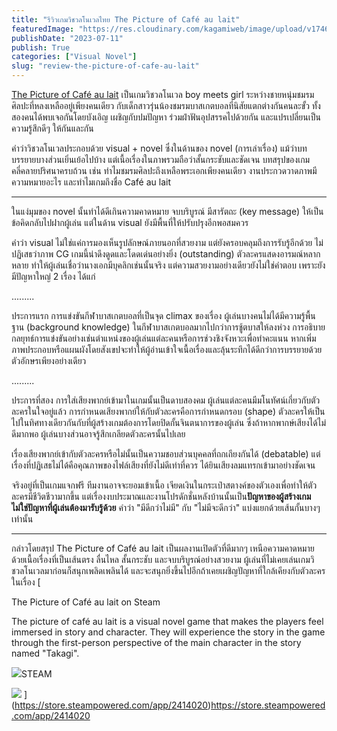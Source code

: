 ```yaml
---
title: "รีวิวเกมวิชวลโนเวลไทย The Picture of Café au lait"
featuredImage: "https://res.cloudinary.com/kagamiweb/image/upload/v1746283868/blog.coregamehd.com/review-the-picture-of-cafe-au-lait.jpg"
publishDate: "2023-07-11"
publish: True
categories: ["Visual Novel"]
slug: "review-the-picture-of-cafe-au-lait"
---
```



[The Picture of Café au lait](https://store.steampowered.com/app/2414020/The_Picture_of_Caf_au_lait/) เป็นเกมวิชวลโนเวล boy meets girl ระหว่างชายหนุ่มชมรมศิลปะที่หลงเหลืออยู่เพียงคนเดียว กับเด็กสาวรุ่นน้องชมรมบาสเกตบอลที่นิสัยแตกต่างกันคนละขั้ว ทั้งสองคนได้พบเจอกันโดยบังเอิญ เผชิญกับปมปัญหา ร่วมฝ่าฟันอุปสรรคไปด้วยกัน และแปรเปลี่ยนเป็นความรู้สึกดีๆ ให้กันและกัน

คำว่าวิชวลโนเวลประกอบด้วย visual + novel ซึ่งในด้านของ novel (การเล่าเรื่อง) แม้ว่าบทบรรยายบางส่วนเยิ่นเย้อไปบ้าง แต่เนื้อเรื่องในภาพรวมถือว่าสั้นกระชับและชัดเจน บทสรุปของเกมคลี่คลายปริศนาครบถ้วน เช่น ทำไมชมรมศิลปะถึงเหลือพระเอกเพียงคนเดียว งานประกวดวาดภาพมีความหมายอะไร และทำไมเกมถึงชื่อ Café au lait

---

ในแง่มุมของ novel นั้นทำได้ดีเกินความคาดหมาย จบบริบูรณ์ มีสารัตถะ (key message) ให้เป็นข้อคิดกลับไปฝากผู้เล่น แต่ในด้าน visual ยังมีพื้นที่ให้ปรับปรุงอีกพอสมควร

คำว่า visual ไม่ใช่แค่การมองเห็นรูปลักษณ์ภายนอกที่สวยงาม แต่ยังครอบคลุมถึงการรับรู้อีกด้วย ไม่ปฏิเสธว่าภาพ CG เกมนี้น่าดึงดูดและโดดเด่นอย่างยิ่ง (outstanding) ตัวละครแสดงอารมณ์หลากหลาย ทำให้ผู้เล่นเชื่อว่านางเอกมีบุคลิกเช่นนั้นจริง แต่ความสวยงามอย่างเดียวยังไม่ใช่คำตอบ เพราะยังมีปัญหาใหญ่ 2 เรื่อง ได้แก่

.........

ประการแรก การแข่งขันกีฬาบาสเกตบอลที่เป็นจุด climax ของเรื่อง ผู้เล่นบางคนไม่ได้มีความรู้พื้นฐาน (background knowledge) ในกีฬาบาสเกตบอลมากไปกว่าการชู้ตบาสให้ลงห่วง การอธิบายกลยุทธ์การแข่งขันอย่างเช่นตำแหน่งของผู้เล่นแต่ละคนหรือการช่วงชิงจังหวะเพื่อทำคะแนน หากเพิ่มภาพประกอบหรือแผนผังโดยสังเขปจะทำให้ผู้อ่านเข้าใจเนื้อเรื่องและลุ้นระทึกได้ดีกว่าการบรรยายด้วยตัวอักษรเพียงอย่างเดียว

.........

ประการที่สอง การใส่เสียงพากย์เข้ามาในเกมนั้นเป็นดาบสองคม ผู้เล่นแต่ละคนมีมโนทัศน์เกี่ยวกับตัวละครในใจอยู่แล้ว การกำหนดเสียงพากย์ให้กับตัวละครคือการกำหนดกรอบ (shape) ตัวละครให้เป็นไปในทิศทางเดียวกันกับที่ผู้สร้างเกมต้องการโดยปิดกั้นจินตนาการของผู้เล่น ซึ่งถ้าหากพากษ์เสียงได้ไม่ดีมากพอ ผู้เล่นบางส่วนอาจรู้สึกเกลียดตัวละครนั้นไปเลย

เรื่องเสียงพากย์เข้ากับตัวละครหรือไม่นั้นเป็นความชอบส่วนบุคคลที่ถกเถียงกันได้ (debatable) แต่เรื่องที่ปฏิเสธไม่ได้คือคุณภาพของไฟล์เสียงที่ยังไม่ดีเท่าที่ควร ได้ยินเสียงลมแทรกเข้ามาอย่างชัดเจน

จริงอยู่ที่เป็นเกมแจกฟรี ทีมงานอาจจะยอมเข้าเนื้อ เจียดเงินในกระเป๋าสตางค์ของตัวเองเพื่อทำให้ตัวละครมีชีวิตชีวามากขึ้น แต่เรื่องงบประมาณและงานโปรดักชั่นหลังบ้านนั้นเป็น**ปัญหาของผู้สร้างเกม ไม่ใช่ปัญหาที่ผู้เล่นต้องมารับรู้ด้วย** คำว่า "มีดีกว่าไม่มี" กับ "ไม่มีจะดีกว่า" แบ่งแยกด้วยเส้นกั้นบางๆ เท่านั้น

---


กล่าวโดยสรุป The Picture of Café au lait เป็นผลงานเปิดตัวที่ดีมากๆ เหนือความคาดหมาย ด้วยเนื้อเรื่องที่เป็นเส้นตรง ลื่นไหล สั้นกระชับ และจบบริบูรณ์อย่างสวยงาม ผู้เล่นที่ไม่เคยเล่นเกมวิชวลโนเวลมาก่อนก็สนุกเพลิดเพลินได้ และจะสนุกยิ่งขึ้นไปอีกถ้าเคยเผชิญปัญหาที่ใกล้เคียงกับตัวละครในเรื่อง
[

The Picture of Café au lait on Steam

The picture of café au lait is a visual novel game that makes the players feel immersed in story and character. They will experience the story in the game through the first-person perspective of the main character in the story named &quot;Takagi&quot;.

![](https://store.steampowered.com/favicon.ico)STEAM

![](https://cdn.akamai.steamstatic.com/steam/apps/2414020/capsule_616x353.jpg?t&#x3D;1689102286)
](https://store.steampowered.com/app/2414020)https://store.steampowered.com/app/2414020
